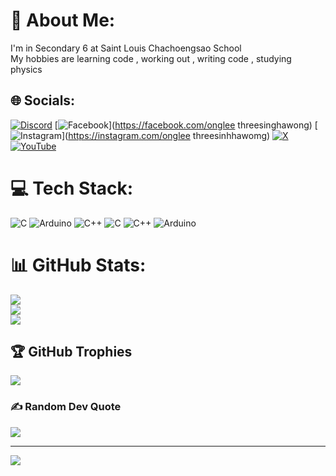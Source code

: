 # 💫 About Me:
I'm in Secondary 6 at Saint Louis Chachoengsao School <br>My hobbies are learning code , working out , writing code , studying physics<br>


## 🌐 Socials:
[![Discord](https://img.shields.io/badge/Discord-%237289DA.svg?logo=discord&logoColor=white)](https://discord.gg/alis1173) [![Facebook](https://img.shields.io/badge/Facebook-%231877F2.svg?logo=Facebook&logoColor=white)](https://facebook.com/onglee threesinghawong) [![Instagram](https://img.shields.io/badge/Instagram-%23E4405F.svg?logo=Instagram&logoColor=white)](https://instagram.com/onglee threesinhhawomg) [![X](https://img.shields.io/badge/X-black.svg?logo=X&logoColor=white)](https://x.com/Noobthelas82031) [![YouTube](https://img.shields.io/badge/YouTube-%23FF0000.svg?logo=YouTube&logoColor=white)](https://youtube.com/@ongleethreesinghawong) 

# 💻 Tech Stack:
![C](https://img.shields.io/badge/c-%2300599C.svg?style=for-the-badge&logo=c&logoColor=white) ![Arduino](https://img.shields.io/badge/-Arduino-00979D?style=for-the-badge&logo=Arduino&logoColor=white) ![C++](https://img.shields.io/badge/c++-%2300599C.svg?style=for-the-badge&logo=c%2B%2B&logoColor=white) ![C](https://img.shields.io/badge/c-%2300599C.svg?style=for-the-badge&logo=c&logoColor=white) ![C++](https://img.shields.io/badge/c++-%2300599C.svg?style=for-the-badge&logo=c%2B%2B&logoColor=white) ![Arduino](https://img.shields.io/badge/-Arduino-00979D?style=for-the-badge&logo=Arduino&logoColor=white)
# 📊 GitHub Stats:
![](https://github-readme-stats.vercel.app/api?username=ongleethree&theme=react&hide_border=false&include_all_commits=false&count_private=false)<br/>
![](https://github-readme-streak-stats.herokuapp.com/?user=ongleethree&theme=react&hide_border=false)<br/>
![](https://github-readme-stats.vercel.app/api/top-langs/?username=ongleethree&theme=react&hide_border=false&include_all_commits=false&count_private=false&layout=compact)

## 🏆 GitHub Trophies
![](https://github-profile-trophy.vercel.app/?username=ongleethree&theme=radical&no-frame=false&no-bg=true&margin-w=4)

### ✍️ Random Dev Quote
![](https://quotes-github-readme.vercel.app/api?type=horizontal&theme=tokyonight)

---
[![](https://visitcount.itsvg.in/api?id=ongleethree&icon=8&color=0)](https://visitcount.itsvg.in)

<!-- Proudly created with GPRM ( https://gprm.itsvg.in ) -->
<!---
ongleethree/ongleethree is a ✨ special ✨ repository because its `README.md` (this file) appears on your GitHub profile.
You can click the Preview link to take a look at your changes.
--->
